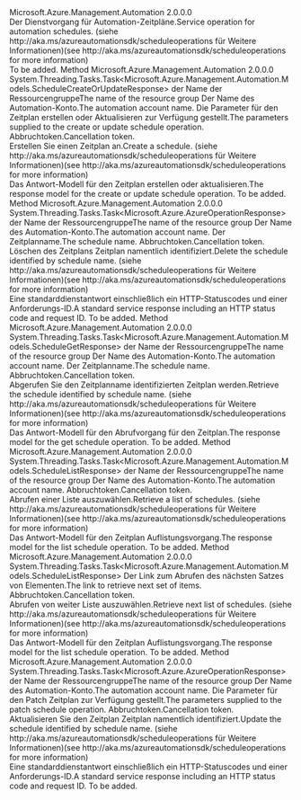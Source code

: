 <Type Name="IScheduleOperations" FullName="Microsoft.Azure.Management.Automation.IScheduleOperations">
  <TypeSignature Language="C#" Value="public interface IScheduleOperations" />
  <TypeSignature Language="ILAsm" Value=".class public interface auto ansi abstract IScheduleOperations" />
  <TypeSignature Language="DocId" Value="T:Microsoft.Azure.Management.Automation.IScheduleOperations" />
  <TypeSignature Language="VB.NET" Value="Public Interface IScheduleOperations" />
  <TypeSignature Language="F#" Value="type IScheduleOperations = interface" />
  <AssemblyInfo>
    <AssemblyName>Microsoft.Azure.Management.Automation</AssemblyName>
    <AssemblyVersion>2.0.0.0</AssemblyVersion>
  </AssemblyInfo>
  <Interfaces />
  <Docs>
    <summary>
            <span data-ttu-id="44d2a-101">Der Dienstvorgang für Automation-Zeitpläne.</span><span class="sxs-lookup"><span data-stu-id="44d2a-101">Service operation for automation schedules.</span></span>  <span data-ttu-id="44d2a-102">(siehe http://aka.ms/azureautomationsdk/scheduleoperations für Weitere Informationen)</span><span class="sxs-lookup"><span data-stu-id="44d2a-102">(see http://aka.ms/azureautomationsdk/scheduleoperations for more information)</span></span>
            </summary>
    <remarks>To be added.</remarks>
  </Docs>
  <Members>
    <Member MemberName="CreateOrUpdateAsync">
      <MemberSignature Language="C#" Value="public System.Threading.Tasks.Task&lt;Microsoft.Azure.Management.Automation.Models.ScheduleCreateOrUpdateResponse&gt; CreateOrUpdateAsync (string resourceGroupName, string automationAccount, Microsoft.Azure.Management.Automation.Models.ScheduleCreateOrUpdateParameters parameters, System.Threading.CancellationToken cancellationToken);" />
      <MemberSignature Language="ILAsm" Value=".method public hidebysig newslot virtual instance class System.Threading.Tasks.Task`1&lt;class Microsoft.Azure.Management.Automation.Models.ScheduleCreateOrUpdateResponse&gt; CreateOrUpdateAsync(string resourceGroupName, string automationAccount, class Microsoft.Azure.Management.Automation.Models.ScheduleCreateOrUpdateParameters parameters, valuetype System.Threading.CancellationToken cancellationToken) cil managed" />
      <MemberSignature Language="DocId" Value="M:Microsoft.Azure.Management.Automation.IScheduleOperations.CreateOrUpdateAsync(System.String,System.String,Microsoft.Azure.Management.Automation.Models.ScheduleCreateOrUpdateParameters,System.Threading.CancellationToken)" />
      <MemberSignature Language="F#" Value="abstract member CreateOrUpdateAsync : string * string * Microsoft.Azure.Management.Automation.Models.ScheduleCreateOrUpdateParameters * System.Threading.CancellationToken -&gt; System.Threading.Tasks.Task&lt;Microsoft.Azure.Management.Automation.Models.ScheduleCreateOrUpdateResponse&gt;" Usage="iScheduleOperations.CreateOrUpdateAsync (resourceGroupName, automationAccount, parameters, cancellationToken)" />
      <MemberType>Method</MemberType>
      <AssemblyInfo>
        <AssemblyName>Microsoft.Azure.Management.Automation</AssemblyName>
        <AssemblyVersion>2.0.0.0</AssemblyVersion>
      </AssemblyInfo>
      <ReturnValue>
        <ReturnType>System.Threading.Tasks.Task&lt;Microsoft.Azure.Management.Automation.Models.ScheduleCreateOrUpdateResponse&gt;</ReturnType>
      </ReturnValue>
      <Parameters>
        <Parameter Name="resourceGroupName" Type="System.String" />
        <Parameter Name="automationAccount" Type="System.String" />
        <Parameter Name="parameters" Type="Microsoft.Azure.Management.Automation.Models.ScheduleCreateOrUpdateParameters" />
        <Parameter Name="cancellationToken" Type="System.Threading.CancellationToken" />
      </Parameters>
      <Docs>
        <param name="resourceGroupName">
            <span data-ttu-id="44d2a-103">der Name der Ressourcengruppe</span><span class="sxs-lookup"><span data-stu-id="44d2a-103">The name of the resource group</span></span>
            </param>
        <param name="automationAccount">
            <span data-ttu-id="44d2a-104">Der Name des Automation-Konto.</span><span class="sxs-lookup"><span data-stu-id="44d2a-104">The automation account name.</span></span>
            </param>
        <param name="parameters">
            <span data-ttu-id="44d2a-105">Die Parameter für den Zeitplan erstellen oder Aktualisieren zur Verfügung gestellt.</span><span class="sxs-lookup"><span data-stu-id="44d2a-105">The parameters supplied to the create or update schedule operation.</span></span>
            </param>
        <param name="cancellationToken">
            <span data-ttu-id="44d2a-106">Abbruchtoken.</span><span class="sxs-lookup"><span data-stu-id="44d2a-106">Cancellation token.</span></span>
            </param>
        <summary>
            <span data-ttu-id="44d2a-107">Erstellen Sie einen Zeitplan an.</span><span class="sxs-lookup"><span data-stu-id="44d2a-107">Create a schedule.</span></span>  <span data-ttu-id="44d2a-108">(siehe http://aka.ms/azureautomationsdk/scheduleoperations für Weitere Informationen)</span><span class="sxs-lookup"><span data-stu-id="44d2a-108">(see http://aka.ms/azureautomationsdk/scheduleoperations for more information)</span></span>
            </summary>
        <returns>
            <span data-ttu-id="44d2a-109">Das Antwort-Modell für den Zeitplan erstellen oder aktualisieren.</span><span class="sxs-lookup"><span data-stu-id="44d2a-109">The response model for the create or update schedule operation.</span></span>
            </returns>
        <remarks>To be added.</remarks>
      </Docs>
    </Member>
    <Member MemberName="DeleteAsync">
      <MemberSignature Language="C#" Value="public System.Threading.Tasks.Task&lt;Microsoft.Azure.AzureOperationResponse&gt; DeleteAsync (string resourceGroupName, string automationAccount, string scheduleName, System.Threading.CancellationToken cancellationToken);" />
      <MemberSignature Language="ILAsm" Value=".method public hidebysig newslot virtual instance class System.Threading.Tasks.Task`1&lt;class Microsoft.Azure.AzureOperationResponse&gt; DeleteAsync(string resourceGroupName, string automationAccount, string scheduleName, valuetype System.Threading.CancellationToken cancellationToken) cil managed" />
      <MemberSignature Language="DocId" Value="M:Microsoft.Azure.Management.Automation.IScheduleOperations.DeleteAsync(System.String,System.String,System.String,System.Threading.CancellationToken)" />
      <MemberSignature Language="F#" Value="abstract member DeleteAsync : string * string * string * System.Threading.CancellationToken -&gt; System.Threading.Tasks.Task&lt;Microsoft.Azure.AzureOperationResponse&gt;" Usage="iScheduleOperations.DeleteAsync (resourceGroupName, automationAccount, scheduleName, cancellationToken)" />
      <MemberType>Method</MemberType>
      <AssemblyInfo>
        <AssemblyName>Microsoft.Azure.Management.Automation</AssemblyName>
        <AssemblyVersion>2.0.0.0</AssemblyVersion>
      </AssemblyInfo>
      <ReturnValue>
        <ReturnType>System.Threading.Tasks.Task&lt;Microsoft.Azure.AzureOperationResponse&gt;</ReturnType>
      </ReturnValue>
      <Parameters>
        <Parameter Name="resourceGroupName" Type="System.String" />
        <Parameter Name="automationAccount" Type="System.String" />
        <Parameter Name="scheduleName" Type="System.String" />
        <Parameter Name="cancellationToken" Type="System.Threading.CancellationToken" />
      </Parameters>
      <Docs>
        <param name="resourceGroupName">
            <span data-ttu-id="44d2a-110">der Name der Ressourcengruppe</span><span class="sxs-lookup"><span data-stu-id="44d2a-110">The name of the resource group</span></span>
            </param>
        <param name="automationAccount">
            <span data-ttu-id="44d2a-111">Der Name des Automation-Konto.</span><span class="sxs-lookup"><span data-stu-id="44d2a-111">The automation account name.</span></span>
            </param>
        <param name="scheduleName">
            <span data-ttu-id="44d2a-112">Der Zeitplanname.</span><span class="sxs-lookup"><span data-stu-id="44d2a-112">The schedule name.</span></span>
            </param>
        <param name="cancellationToken">
            <span data-ttu-id="44d2a-113">Abbruchtoken.</span><span class="sxs-lookup"><span data-stu-id="44d2a-113">Cancellation token.</span></span>
            </param>
        <summary>
            <span data-ttu-id="44d2a-114">Löschen des Zeitplans Zeitplan namentlich identifiziert.</span><span class="sxs-lookup"><span data-stu-id="44d2a-114">Delete the schedule identified by schedule name.</span></span>  <span data-ttu-id="44d2a-115">(siehe http://aka.ms/azureautomationsdk/scheduleoperations für Weitere Informationen)</span><span class="sxs-lookup"><span data-stu-id="44d2a-115">(see http://aka.ms/azureautomationsdk/scheduleoperations for more information)</span></span>
            </summary>
        <returns>
            <span data-ttu-id="44d2a-116">Eine standarddienstantwort einschließlich ein HTTP-Statuscodes und einer Anforderungs-ID.</span><span class="sxs-lookup"><span data-stu-id="44d2a-116">A standard service response including an HTTP status code and request ID.</span></span>
            </returns>
        <remarks>To be added.</remarks>
      </Docs>
    </Member>
    <Member MemberName="GetAsync">
      <MemberSignature Language="C#" Value="public System.Threading.Tasks.Task&lt;Microsoft.Azure.Management.Automation.Models.ScheduleGetResponse&gt; GetAsync (string resourceGroupName, string automationAccount, string scheduleName, System.Threading.CancellationToken cancellationToken);" />
      <MemberSignature Language="ILAsm" Value=".method public hidebysig newslot virtual instance class System.Threading.Tasks.Task`1&lt;class Microsoft.Azure.Management.Automation.Models.ScheduleGetResponse&gt; GetAsync(string resourceGroupName, string automationAccount, string scheduleName, valuetype System.Threading.CancellationToken cancellationToken) cil managed" />
      <MemberSignature Language="DocId" Value="M:Microsoft.Azure.Management.Automation.IScheduleOperations.GetAsync(System.String,System.String,System.String,System.Threading.CancellationToken)" />
      <MemberSignature Language="F#" Value="abstract member GetAsync : string * string * string * System.Threading.CancellationToken -&gt; System.Threading.Tasks.Task&lt;Microsoft.Azure.Management.Automation.Models.ScheduleGetResponse&gt;" Usage="iScheduleOperations.GetAsync (resourceGroupName, automationAccount, scheduleName, cancellationToken)" />
      <MemberType>Method</MemberType>
      <AssemblyInfo>
        <AssemblyName>Microsoft.Azure.Management.Automation</AssemblyName>
        <AssemblyVersion>2.0.0.0</AssemblyVersion>
      </AssemblyInfo>
      <ReturnValue>
        <ReturnType>System.Threading.Tasks.Task&lt;Microsoft.Azure.Management.Automation.Models.ScheduleGetResponse&gt;</ReturnType>
      </ReturnValue>
      <Parameters>
        <Parameter Name="resourceGroupName" Type="System.String" />
        <Parameter Name="automationAccount" Type="System.String" />
        <Parameter Name="scheduleName" Type="System.String" />
        <Parameter Name="cancellationToken" Type="System.Threading.CancellationToken" />
      </Parameters>
      <Docs>
        <param name="resourceGroupName">
            <span data-ttu-id="44d2a-117">der Name der Ressourcengruppe</span><span class="sxs-lookup"><span data-stu-id="44d2a-117">The name of the resource group</span></span>
            </param>
        <param name="automationAccount">
            <span data-ttu-id="44d2a-118">Der Name des Automation-Konto.</span><span class="sxs-lookup"><span data-stu-id="44d2a-118">The automation account name.</span></span>
            </param>
        <param name="scheduleName">
            <span data-ttu-id="44d2a-119">Der Zeitplanname.</span><span class="sxs-lookup"><span data-stu-id="44d2a-119">The schedule name.</span></span>
            </param>
        <param name="cancellationToken">
            <span data-ttu-id="44d2a-120">Abbruchtoken.</span><span class="sxs-lookup"><span data-stu-id="44d2a-120">Cancellation token.</span></span>
            </param>
        <summary>
            <span data-ttu-id="44d2a-121">Abgerufen Sie den Zeitplanname identifizierten Zeitplan werden.</span><span class="sxs-lookup"><span data-stu-id="44d2a-121">Retrieve the schedule identified by schedule name.</span></span>  <span data-ttu-id="44d2a-122">(siehe http://aka.ms/azureautomationsdk/scheduleoperations für Weitere Informationen)</span><span class="sxs-lookup"><span data-stu-id="44d2a-122">(see http://aka.ms/azureautomationsdk/scheduleoperations for more information)</span></span>
            </summary>
        <returns>
            <span data-ttu-id="44d2a-123">Das Antwort-Modell für den Abrufvorgang für den Zeitplan.</span><span class="sxs-lookup"><span data-stu-id="44d2a-123">The response model for the get schedule operation.</span></span>
            </returns>
        <remarks>To be added.</remarks>
      </Docs>
    </Member>
    <Member MemberName="ListAsync">
      <MemberSignature Language="C#" Value="public System.Threading.Tasks.Task&lt;Microsoft.Azure.Management.Automation.Models.ScheduleListResponse&gt; ListAsync (string resourceGroupName, string automationAccount, System.Threading.CancellationToken cancellationToken);" />
      <MemberSignature Language="ILAsm" Value=".method public hidebysig newslot virtual instance class System.Threading.Tasks.Task`1&lt;class Microsoft.Azure.Management.Automation.Models.ScheduleListResponse&gt; ListAsync(string resourceGroupName, string automationAccount, valuetype System.Threading.CancellationToken cancellationToken) cil managed" />
      <MemberSignature Language="DocId" Value="M:Microsoft.Azure.Management.Automation.IScheduleOperations.ListAsync(System.String,System.String,System.Threading.CancellationToken)" />
      <MemberSignature Language="F#" Value="abstract member ListAsync : string * string * System.Threading.CancellationToken -&gt; System.Threading.Tasks.Task&lt;Microsoft.Azure.Management.Automation.Models.ScheduleListResponse&gt;" Usage="iScheduleOperations.ListAsync (resourceGroupName, automationAccount, cancellationToken)" />
      <MemberType>Method</MemberType>
      <AssemblyInfo>
        <AssemblyName>Microsoft.Azure.Management.Automation</AssemblyName>
        <AssemblyVersion>2.0.0.0</AssemblyVersion>
      </AssemblyInfo>
      <ReturnValue>
        <ReturnType>System.Threading.Tasks.Task&lt;Microsoft.Azure.Management.Automation.Models.ScheduleListResponse&gt;</ReturnType>
      </ReturnValue>
      <Parameters>
        <Parameter Name="resourceGroupName" Type="System.String" />
        <Parameter Name="automationAccount" Type="System.String" />
        <Parameter Name="cancellationToken" Type="System.Threading.CancellationToken" />
      </Parameters>
      <Docs>
        <param name="resourceGroupName">
            <span data-ttu-id="44d2a-124">der Name der Ressourcengruppe</span><span class="sxs-lookup"><span data-stu-id="44d2a-124">The name of the resource group</span></span>
            </param>
        <param name="automationAccount">
            <span data-ttu-id="44d2a-125">Der Name des Automation-Konto.</span><span class="sxs-lookup"><span data-stu-id="44d2a-125">The automation account name.</span></span>
            </param>
        <param name="cancellationToken">
            <span data-ttu-id="44d2a-126">Abbruchtoken.</span><span class="sxs-lookup"><span data-stu-id="44d2a-126">Cancellation token.</span></span>
            </param>
        <summary>
            <span data-ttu-id="44d2a-127">Abrufen einer Liste auszuwählen.</span><span class="sxs-lookup"><span data-stu-id="44d2a-127">Retrieve a list of schedules.</span></span>  <span data-ttu-id="44d2a-128">(siehe http://aka.ms/azureautomationsdk/scheduleoperations für Weitere Informationen)</span><span class="sxs-lookup"><span data-stu-id="44d2a-128">(see http://aka.ms/azureautomationsdk/scheduleoperations for more information)</span></span>
            </summary>
        <returns>
            <span data-ttu-id="44d2a-129">Das Antwort-Modell für den Zeitplan Auflistungsvorgang.</span><span class="sxs-lookup"><span data-stu-id="44d2a-129">The response model for the list schedule operation.</span></span>
            </returns>
        <remarks>To be added.</remarks>
      </Docs>
    </Member>
    <Member MemberName="ListNextAsync">
      <MemberSignature Language="C#" Value="public System.Threading.Tasks.Task&lt;Microsoft.Azure.Management.Automation.Models.ScheduleListResponse&gt; ListNextAsync (string nextLink, System.Threading.CancellationToken cancellationToken);" />
      <MemberSignature Language="ILAsm" Value=".method public hidebysig newslot virtual instance class System.Threading.Tasks.Task`1&lt;class Microsoft.Azure.Management.Automation.Models.ScheduleListResponse&gt; ListNextAsync(string nextLink, valuetype System.Threading.CancellationToken cancellationToken) cil managed" />
      <MemberSignature Language="DocId" Value="M:Microsoft.Azure.Management.Automation.IScheduleOperations.ListNextAsync(System.String,System.Threading.CancellationToken)" />
      <MemberSignature Language="F#" Value="abstract member ListNextAsync : string * System.Threading.CancellationToken -&gt; System.Threading.Tasks.Task&lt;Microsoft.Azure.Management.Automation.Models.ScheduleListResponse&gt;" Usage="iScheduleOperations.ListNextAsync (nextLink, cancellationToken)" />
      <MemberType>Method</MemberType>
      <AssemblyInfo>
        <AssemblyName>Microsoft.Azure.Management.Automation</AssemblyName>
        <AssemblyVersion>2.0.0.0</AssemblyVersion>
      </AssemblyInfo>
      <ReturnValue>
        <ReturnType>System.Threading.Tasks.Task&lt;Microsoft.Azure.Management.Automation.Models.ScheduleListResponse&gt;</ReturnType>
      </ReturnValue>
      <Parameters>
        <Parameter Name="nextLink" Type="System.String" />
        <Parameter Name="cancellationToken" Type="System.Threading.CancellationToken" />
      </Parameters>
      <Docs>
        <param name="nextLink">
            <span data-ttu-id="44d2a-130">Der Link zum Abrufen des nächsten Satzes von Elementen.</span><span class="sxs-lookup"><span data-stu-id="44d2a-130">The link to retrieve next set of items.</span></span>
            </param>
        <param name="cancellationToken">
            <span data-ttu-id="44d2a-131">Abbruchtoken.</span><span class="sxs-lookup"><span data-stu-id="44d2a-131">Cancellation token.</span></span>
            </param>
        <summary>
            <span data-ttu-id="44d2a-132">Abrufen von weiter Liste auszuwählen.</span><span class="sxs-lookup"><span data-stu-id="44d2a-132">Retrieve next list of schedules.</span></span>  <span data-ttu-id="44d2a-133">(siehe http://aka.ms/azureautomationsdk/scheduleoperations für Weitere Informationen)</span><span class="sxs-lookup"><span data-stu-id="44d2a-133">(see http://aka.ms/azureautomationsdk/scheduleoperations for more information)</span></span>
            </summary>
        <returns>
            <span data-ttu-id="44d2a-134">Das Antwort-Modell für den Zeitplan Auflistungsvorgang.</span><span class="sxs-lookup"><span data-stu-id="44d2a-134">The response model for the list schedule operation.</span></span>
            </returns>
        <remarks>To be added.</remarks>
      </Docs>
    </Member>
    <Member MemberName="PatchAsync">
      <MemberSignature Language="C#" Value="public System.Threading.Tasks.Task&lt;Microsoft.Azure.AzureOperationResponse&gt; PatchAsync (string resourceGroupName, string automationAccount, Microsoft.Azure.Management.Automation.Models.SchedulePatchParameters parameters, System.Threading.CancellationToken cancellationToken);" />
      <MemberSignature Language="ILAsm" Value=".method public hidebysig newslot virtual instance class System.Threading.Tasks.Task`1&lt;class Microsoft.Azure.AzureOperationResponse&gt; PatchAsync(string resourceGroupName, string automationAccount, class Microsoft.Azure.Management.Automation.Models.SchedulePatchParameters parameters, valuetype System.Threading.CancellationToken cancellationToken) cil managed" />
      <MemberSignature Language="DocId" Value="M:Microsoft.Azure.Management.Automation.IScheduleOperations.PatchAsync(System.String,System.String,Microsoft.Azure.Management.Automation.Models.SchedulePatchParameters,System.Threading.CancellationToken)" />
      <MemberSignature Language="F#" Value="abstract member PatchAsync : string * string * Microsoft.Azure.Management.Automation.Models.SchedulePatchParameters * System.Threading.CancellationToken -&gt; System.Threading.Tasks.Task&lt;Microsoft.Azure.AzureOperationResponse&gt;" Usage="iScheduleOperations.PatchAsync (resourceGroupName, automationAccount, parameters, cancellationToken)" />
      <MemberType>Method</MemberType>
      <AssemblyInfo>
        <AssemblyName>Microsoft.Azure.Management.Automation</AssemblyName>
        <AssemblyVersion>2.0.0.0</AssemblyVersion>
      </AssemblyInfo>
      <ReturnValue>
        <ReturnType>System.Threading.Tasks.Task&lt;Microsoft.Azure.AzureOperationResponse&gt;</ReturnType>
      </ReturnValue>
      <Parameters>
        <Parameter Name="resourceGroupName" Type="System.String" />
        <Parameter Name="automationAccount" Type="System.String" />
        <Parameter Name="parameters" Type="Microsoft.Azure.Management.Automation.Models.SchedulePatchParameters" />
        <Parameter Name="cancellationToken" Type="System.Threading.CancellationToken" />
      </Parameters>
      <Docs>
        <param name="resourceGroupName">
            <span data-ttu-id="44d2a-135">der Name der Ressourcengruppe</span><span class="sxs-lookup"><span data-stu-id="44d2a-135">The name of the resource group</span></span>
            </param>
        <param name="automationAccount">
            <span data-ttu-id="44d2a-136">Der Name des Automation-Konto.</span><span class="sxs-lookup"><span data-stu-id="44d2a-136">The automation account name.</span></span>
            </param>
        <param name="parameters">
            <span data-ttu-id="44d2a-137">Die Parameter für den Patch Zeitplan zur Verfügung gestellt.</span><span class="sxs-lookup"><span data-stu-id="44d2a-137">The parameters supplied to the patch schedule operation.</span></span>
            </param>
        <param name="cancellationToken">
            <span data-ttu-id="44d2a-138">Abbruchtoken.</span><span class="sxs-lookup"><span data-stu-id="44d2a-138">Cancellation token.</span></span>
            </param>
        <summary>
            <span data-ttu-id="44d2a-139">Aktualisieren Sie den Zeitplan Zeitplan namentlich identifiziert.</span><span class="sxs-lookup"><span data-stu-id="44d2a-139">Update the schedule identified by schedule name.</span></span>  <span data-ttu-id="44d2a-140">(siehe http://aka.ms/azureautomationsdk/scheduleoperations für Weitere Informationen)</span><span class="sxs-lookup"><span data-stu-id="44d2a-140">(see http://aka.ms/azureautomationsdk/scheduleoperations for more information)</span></span>
            </summary>
        <returns>
            <span data-ttu-id="44d2a-141">Eine standarddienstantwort einschließlich ein HTTP-Statuscodes und einer Anforderungs-ID.</span><span class="sxs-lookup"><span data-stu-id="44d2a-141">A standard service response including an HTTP status code and request ID.</span></span>
            </returns>
        <remarks>To be added.</remarks>
      </Docs>
    </Member>
  </Members>
</Type>